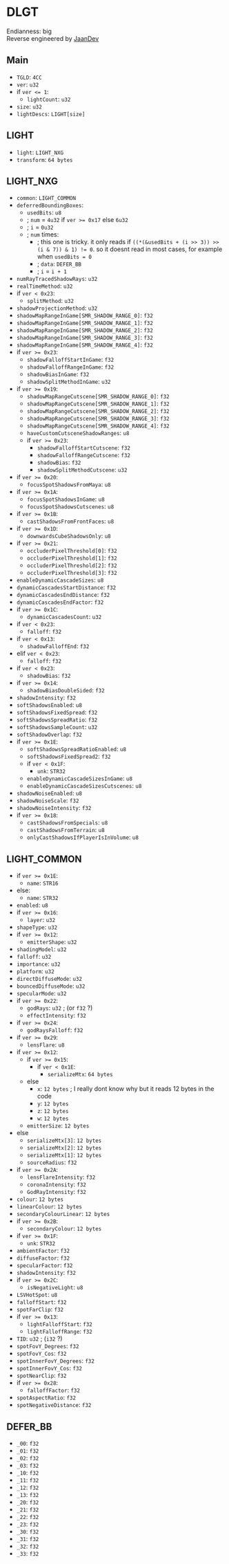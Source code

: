 # DLGT
Endianness: big  
Reverse engineered by [JaanDev](https://github.com/JaanDev)

## Main
* `TGLD`: `4CC`
* `ver`: `u32`
* if `ver <= 1`:
    * `lightCount`: `u32`
* `size`: `u32`
* `lightDescs`: `LIGHT[size]`

## LIGHT
* `light`: `LIGHT_NXG`
* `transform`: `64 bytes`

## LIGHT_NXG
* `common`: `LIGHT_COMMON`
* `deferredBoundingBoxes`:
    * `usedBits`: `u8`
    * ; `num` = `4u32` if `ver >= 0x17` else `6u32`
    * ; `i` = `0u32`
    * ; `num` times:
        * ; this one is tricky. it only reads if `((*(&usedBits + (i >> 3)) >> (i & 7)) & 1) != 0`. so it doesnt read in most cases, for example when `usedBits = 0`
        * ; `data`: `DEFER_BB`
        * ; `i` = `i + 1`
* `numRayTracedShadowRays`: `u32`
* `realTimeMethod`: `u32`
* if `ver < 0x23`:
    * `splitMethod`: `u32`
* `shadowProjectionMethod`: `u32`
* `shadowMapRangeInGame[SMR_SHADOW_RANGE_0]`: `f32`
* `shadowMapRangeInGame[SMR_SHADOW_RANGE_1]`: `f32`
* `shadowMapRangeInGame[SMR_SHADOW_RANGE_2]`: `f32`
* `shadowMapRangeInGame[SMR_SHADOW_RANGE_3]`: `f32`
* `shadowMapRangeInGame[SMR_SHADOW_RANGE_4]`: `f32`
* if `ver >= 0x23`:
    * `shadowFalloffStartInGame`: `f32`
    * `shadowFalloffRangeInGame`: `f32`
    * `shadowBiasInGame`: `f32`
    * `shadowSplitMethodInGame`: `u32`
* if `ver >= 0x19`:
    * `shadowMapRangeCutscene[SMR_SHADOW_RANGE_0]`: `f32`
    * `shadowMapRangeCutscene[SMR_SHADOW_RANGE_1]`: `f32`
    * `shadowMapRangeCutscene[SMR_SHADOW_RANGE_2]`: `f32`
    * `shadowMapRangeCutscene[SMR_SHADOW_RANGE_3]`: `f32`
    * `shadowMapRangeCutscene[SMR_SHADOW_RANGE_4]`: `f32`
    * `haveCustomCutsceneShadowRanges`: `u8`
    * if `ver >= 0x23`:
        * `shadowFalloffStartCutscene`: `f32`
        * `shadowFalloffRangeCutscene`: `f32`
        * `shadowBias`: `f32`
        * `shadowSplitMethodCutscene`: `u32`
* if `ver >= 0x20`:
    * `focusSpotShadowsFromMaya`: `u8`
* if `ver >= 0x1A`:
    * `focusSpotShadowsInGame`: `u8`
    * `focusSpotShadowsCutscenes`: `u8`
* if `ver >= 0x1B`:
    * `castShadowsFromFrontFaces`: `u8`
* if `ver >= 0x1D`:
    * `downwardsCubeShadowsOnly`: `u8`
* if `ver >= 0x21`:
    * `occluderPixelThreshold[0]`: `f32`
    * `occluderPixelThreshold[1]`: `f32`
    * `occluderPixelThreshold[2]`: `f32`
    * `occluderPixelThreshold[3]`: `f32`
* `enableDynamicCascadeSizes`: `u8`
* `dynamicCascadesStartDistance`: `f32`
* `dynamicCascadesEndDistance`: `f32`
* `dynamicCascadesEndFactor`: `f32`
* if `ver >= 0x1C`:
    * `dynamicCascadesCount`: `u32`
* if `ver < 0x23`:
    * `falloff`: `f32`
* if `ver < 0x13`:
    * `shadowFalloffEnd`: `f32`
* elif `ver < 0x23`:
    * `falloff`: `f32`
* if `ver < 0x23`:
    * `shadowBias`: `f32`
* if `ver >= 0x14`:
    * `shadowBiasDoubleSided`: `f32`
* `shadowIntensity`: `f32`
* `softShadowsEnabled`: `u8`
* `softShadowsFixedSpread`: `f32`
* `softShadowsSpreadRatio`: `f32`
* `softShadowsSampleCount`: `u32`
* `softShadowOverlap`: `f32`
* if `ver >= 0x1E`:
    * `softShadowsSpreadRatioEnabled`: `u8`
    * `softShadowsFixedSpread2`: `f32`
    * if `ver < 0x1F`:
        * `unk`: `STR32`
    * `enableDynamicCascadeSizesInGame`: `u8`
    * `enableDynamicCascadeSizesCutscenes`: `u8`
* `shadowNoiseEnabled`: `u8`
* `shadowNoiseScale`: `f32`
* `shadowNoiseIntensity`: `f32`
* if `ver >= 0x18`:
    * `castShadowsFromSpecials`: `u8`
    * `castShadowsFromTerrain`: `u8`
    * `onlyCastShadowsIfPlayerIsInVolume`: `u8`

## LIGHT_COMMON
* if `ver >= 0x1E`:
    * `name`: `STR16`
* else:
    * `name`: `STR32`
* `enabled`: `u8`
* if `ver >= 0x16`:
    * `layer`: `u32`
* `shapeType`: `u32`
* if `ver >= 0x12`:
    * `emitterShape`: `u32`
* `shadingModel`: `u32`
* `falloff`: `u32`
* `importance`: `u32`
* `platform`: `u32`
* `directDiffuseMode`: `u32`
* `bouncedDiffuseMode`: `u32`
* `specularMode`: `u32`
* if `ver >= 0x22`:
    * `godRays`: `u32` ; (or `f32` ?)
    * `effectIntensity`: `f32`
* if `ver >= 0x24`:
    * `godRaysFalloff`: `f32`
* if `ver >= 0x29`:
    * `lensFlare`: `u8`
* if `ver >= 0x12`:
    * if `ver >= 0x15`:
        * if `ver < 0x1E`:
            * `serializeMtx`: `64 bytes`
    * else
        * `x`: `12 bytes` ; I really dont know why but it reads 12 bytes in the code
        * `y`: `12 bytes`
        * `z`: `12 bytes`
        * `w`: `12 bytes`
    * `emitterSize`: `12 bytes`
* else
    * `serializeMtx[3]`: `12 bytes`
    * `serializeMtx[2]`: `12 bytes`
    * `serializeMtx[1]`: `12 bytes`
    * `sourceRadius`: `f32`
* if `ver >= 0x2A`:
    * `lensFlareIntensity`: `f32`
    * `coronaIntensity`: `f32`
    * `GodRayIntensity`: `f32`
* `colour`: `12 bytes`
* `linearColour`: `12 bytes`
* `secondaryColourLinear`: `12 bytes`
* if `ver >= 0x2B`:
    * `secondaryColour`: `12 bytes`
* if `ver >= 0x1F`:
    * `unk`: `STR32`
* `ambientFactor`: `f32`
* `diffuseFactor`: `f32`
* `specularFactor`: `f32`
* `shadowIntensity`: `f32`
* if `ver >= 0x2C`:
    * `isNegativeLight`: `u8`
* `LSVHotSpot`: `u8`
* `falloffStart`: `f32`
* `spotFarClip`: `f32`
* if `ver >= 0x13`:
    * `lightFalloffStart`: `f32`
    * `lightFalloffRange`: `f32`
* `TID`: `u32` ; (`i32` ?)
* `spotFovY_Degrees`: `f32`
* `spotFovY_Cos`: `f32`
* `spotInnerFovY_Degrees`: `f32`
* `spotInnerFovY_Cos`: `f32`
* `spotNearClip`: `f32`
* if `ver >= 0x28`:
    * `falloffFactor`: `f32`
* `spotAspectRatio`: `f32`
* `spotNegativeDistance`: `f32`

## DEFER_BB
* `_00`: `f32`
* `_01`: `f32`
* `_02`: `f32`
* `_03`: `f32`
* `_10`: `f32`
* `_11`: `f32`
* `_12`: `f32`
* `_13`: `f32`
* `_20`: `f32`
* `_21`: `f32`
* `_22`: `f32`
* `_23`: `f32`
* `_30`: `f32`
* `_31`: `f32`
* `_32`: `f32`
* `_33`: `f32`